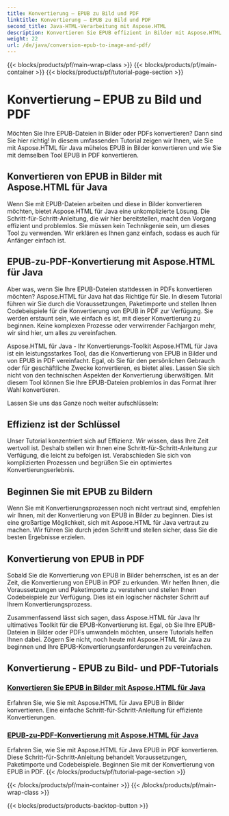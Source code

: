 ```yaml
---
title: Konvertierung – EPUB zu Bild und PDF
linktitle: Konvertierung – EPUB zu Bild und PDF
second_title: Java-HTML-Verarbeitung mit Aspose.HTML
description: Konvertieren Sie EPUB effizient in Bilder mit Aspose.HTML für Java. Diese Schritt-für-Schritt-Anleitung vereinfacht den Vorgang. Erfahren Sie auch, wie Sie EPUB in PDF konvertieren.
weight: 22
url: /de/java/conversion-epub-to-image-and-pdf/
---
```


{{< blocks/products/pf/main-wrap-class >}}
{{< blocks/products/pf/main-container >}}
{{< blocks/products/pf/tutorial-page-section >}}

# Konvertierung – EPUB zu Bild und PDF

Möchten Sie Ihre EPUB-Dateien in Bilder oder PDFs konvertieren? Dann sind Sie hier richtig! In diesem umfassenden Tutorial zeigen wir Ihnen, wie Sie mit Aspose.HTML für Java mühelos EPUB in Bilder konvertieren und wie Sie mit demselben Tool EPUB in PDF konvertieren. 

## Konvertieren von EPUB in Bilder mit Aspose.HTML für Java
Wenn Sie mit EPUB-Dateien arbeiten und diese in Bilder konvertieren möchten, bietet Aspose.HTML für Java eine unkomplizierte Lösung. Die Schritt-für-Schritt-Anleitung, die wir hier bereitstellen, macht den Vorgang effizient und problemlos. Sie müssen kein Technikgenie sein, um dieses Tool zu verwenden. Wir erklären es Ihnen ganz einfach, sodass es auch für Anfänger einfach ist.

## EPUB-zu-PDF-Konvertierung mit Aspose.HTML für Java
Aber was, wenn Sie Ihre EPUB-Dateien stattdessen in PDFs konvertieren möchten? Aspose.HTML für Java hat das Richtige für Sie. In diesem Tutorial führen wir Sie durch die Voraussetzungen, Paketimporte und stellen Ihnen Codebeispiele für die Konvertierung von EPUB in PDF zur Verfügung. Sie werden erstaunt sein, wie einfach es ist, mit dieser Konvertierung zu beginnen. Keine komplexen Prozesse oder verwirrender Fachjargon mehr, wir sind hier, um alles zu vereinfachen.

Aspose.HTML für Java - Ihr Konvertierungs-Toolkit
Aspose.HTML für Java ist ein leistungsstarkes Tool, das die Konvertierung von EPUB in Bilder und von EPUB in PDF vereinfacht. Egal, ob Sie für den persönlichen Gebrauch oder für geschäftliche Zwecke konvertieren, es bietet alles. Lassen Sie sich nicht von den technischen Aspekten der Konvertierung überwältigen. Mit diesem Tool können Sie Ihre EPUB-Dateien problemlos in das Format Ihrer Wahl konvertieren. 

Lassen Sie uns das Ganze noch weiter aufschlüsseln:

## Effizienz ist der Schlüssel
Unser Tutorial konzentriert sich auf Effizienz. Wir wissen, dass Ihre Zeit wertvoll ist. Deshalb stellen wir Ihnen eine Schritt-für-Schritt-Anleitung zur Verfügung, die leicht zu befolgen ist. Verabschieden Sie sich von komplizierten Prozessen und begrüßen Sie ein optimiertes Konvertierungserlebnis.

## Beginnen Sie mit EPUB zu Bildern
Wenn Sie mit Konvertierungsprozessen noch nicht vertraut sind, empfehlen wir Ihnen, mit der Konvertierung von EPUB in Bilder zu beginnen. Dies ist eine großartige Möglichkeit, sich mit Aspose.HTML für Java vertraut zu machen. Wir führen Sie durch jeden Schritt und stellen sicher, dass Sie die besten Ergebnisse erzielen.

## Konvertierung von EPUB in PDF
Sobald Sie die Konvertierung von EPUB in Bilder beherrschen, ist es an der Zeit, die Konvertierung von EPUB in PDF zu erkunden. Wir helfen Ihnen, die Voraussetzungen und Paketimporte zu verstehen und stellen Ihnen Codebeispiele zur Verfügung. Dies ist ein logischer nächster Schritt auf Ihrem Konvertierungsprozess.

Zusammenfassend lässt sich sagen, dass Aspose.HTML für Java Ihr ultimatives Toolkit für die EPUB-Konvertierung ist. Egal, ob Sie Ihre EPUB-Dateien in Bilder oder PDFs umwandeln möchten, unsere Tutorials helfen Ihnen dabei. Zögern Sie nicht, noch heute mit Aspose.HTML für Java zu beginnen und Ihre EPUB-Konvertierungsanforderungen zu vereinfachen.
## Konvertierung - EPUB zu Bild- und PDF-Tutorials
### [Konvertieren Sie EPUB in Bilder mit Aspose.HTML für Java](./convert-epub-to-image/)
Erfahren Sie, wie Sie mit Aspose.HTML für Java EPUB in Bilder konvertieren. Eine einfache Schritt-für-Schritt-Anleitung für effiziente Konvertierungen.
### [EPUB-zu-PDF-Konvertierung mit Aspose.HTML für Java](./convert-epub-to-pdf/)
Erfahren Sie, wie Sie mit Aspose.HTML für Java EPUB in PDF konvertieren. Diese Schritt-für-Schritt-Anleitung behandelt Voraussetzungen, Paketimporte und Codebeispiele. Beginnen Sie mit der Konvertierung von EPUB in PDF.
{{< /blocks/products/pf/tutorial-page-section >}}

{{< /blocks/products/pf/main-container >}}
{{< /blocks/products/pf/main-wrap-class >}}

{{< blocks/products/products-backtop-button >}}
